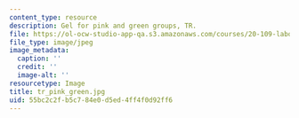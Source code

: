 ```yaml
---
content_type: resource
description: Gel for pink and green groups, TR.
file: https://ol-ocw-studio-app-qa.s3.amazonaws.com/courses/20-109-laboratory-fundamentals-in-biological-engineering-fall-2007/55bc2c2fb5c784e0d5ed4ff4f0d92ff6_tr_pink_green.jpg
file_type: image/jpeg
image_metadata:
  caption: ''
  credit: ''
  image-alt: ''
resourcetype: Image
title: tr_pink_green.jpg
uid: 55bc2c2f-b5c7-84e0-d5ed-4ff4f0d92ff6
---
```

